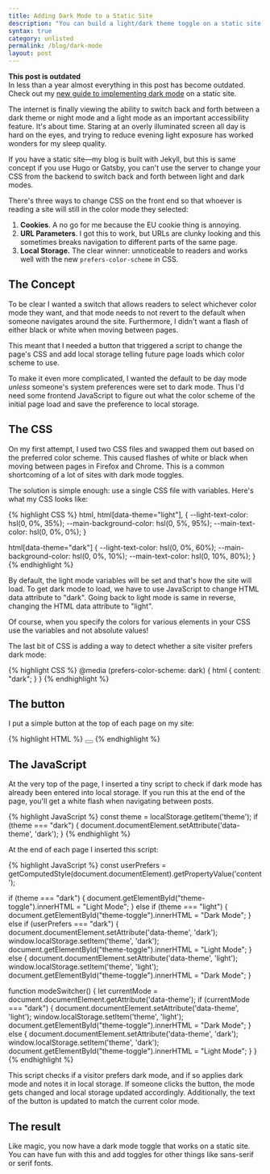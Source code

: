 ```yaml
---
title: Adding Dark Mode to a Static Site
description: "You can build a light/dark theme toggle on a static site without cookies with a bit of JS and local storage."
syntax: true
category: unlisted
permalink: /blog/dark-mode
layout: post
--- 
```


<p class="aside"><strong>This post is outdated</strong><br>
In less than a year almost everything in this post has become outdated. Check out my <a href="/blog/dark-mode-revisited">new guide to implementing dark mode</a> on a static site.</p>


The internet is finally viewing the ability to switch back and forth between a dark theme or night mode and a light mode as an important accessibility feature. It's about time. Staring at an overly illuminated screen all day is hard on the eyes, and trying to reduce evening light exposure has worked wonders for my sleep quality. 

If you have a static site—my blog is built with Jekyll, but this is same concept if you use Hugo or Gatsby, you can't use the server to change your CSS from the backend to switch back and forth between light and dark modes. 

There's three ways to change CSS on the front end so that whoever is reading a site will still in the color mode they selected: 

1. **Cookies**. A no go for me because the EU cookie thing is annoying. 
2. **URL Parameters**. I got this to work, but URLs are clunky looking and this sometimes breaks navigation to different parts of the same page.
3. **Local Storage.** The clear winner: unnoticeable to readers and works well with the new `prefers-color-scheme` in CSS.  

## The Concept 

To be clear I wanted a switch that allows readers to select whichever color mode they want, and that mode needs to not revert to the default when someone navigates around the site. Furthermore, I didn't want a flash of either black or white when moving between pages.

This meant that I needed a button that triggered a script to change the page's CSS and add local storage telling future page loads which color scheme to use. 

To make it even more complicated, I wanted the default to be day mode *unless* someone's system preferences were set to dark mode. Thus I'd need some frontend JavaScript to figure out what the color scheme of the initial page load and save the preference to local storage. 

## The CSS 

On my first attempt, I used two CSS files and swapped them out based on the preferred color scheme. This caused flashes of white or black when moving between pages in Firefox and Chrome. This is a common shortcoming of a lot of sites with dark mode toggles. 

The solution is simple enough: use a single CSS file with variables. Here's what my CSS looks like: 

{% highlight CSS  %}
html, html[data-theme="light"], {
  --light-text-color: hsl(0, 0%, 35%);
  --main-background-color: hsl(0, 5%, 95%);
  --main-text-color: hsl(0, 0%, 0%);
}

html[data-theme="dark"] {
  --light-text-color: hsl(0, 0%, 60%);
  --main-background-color: hsl(0, 0%, 10%);
  --main-text-color: hsl(0, 10%, 80%);
}
{% endhighlight %}  

By default, the light mode variables will be set and that's how the site will load. To get dark mode to load, we have to use JavaScript to change HTML data attribute to "dark". Going back to light mode is same in reverse, changing the HTML data attribute to "light".

Of course, when you specify the colors for various elements in your CSS use the variables and not absolute values! 

The last bit of CSS is adding a way to detect whether a site visiter prefers dark mode:  

{% highlight CSS  %}
@media (prefers-color-scheme: dark) {
    html {
      content: "dark";
    }
}
{% endhighlight %}  

## The button 

I put a simple button at the top of each page on my site: 

{% highlight HTML  %}
<button id="theme-toggle" onclick="modeSwitcher()"></button>
{% endhighlight %}  

## The JavaScript

At the very top of the page, I inserted a tiny script to check if dark mode has already been entered into local storage. If you run this at the end of the page, you'll get a white flash when navigating between posts. 

{% highlight JavaScript  %}
const theme = localStorage.getItem('theme');
	if (theme === "dark") {
		document.documentElement.setAttribute('data-theme', 'dark');
	}
{% endhighlight %}

At the end of each page I inserted this script: 

{% highlight JavaScript  %}
const userPrefers = getComputedStyle(document.documentElement).getPropertyValue('content');	

if (theme === "dark") {
	document.getElementById("theme-toggle").innerHTML = "Light Mode";
} else if (theme === "light") {
	document.getElementById("theme-toggle").innerHTML = "Dark Mode";
} else if  (userPrefers === "dark") {
	document.documentElement.setAttribute('data-theme', 'dark');
	window.localStorage.setItem('theme', 'dark');
	document.getElementById("theme-toggle").innerHTML = "Light Mode";
} else {
	document.documentElement.setAttribute('data-theme', 'light');
	window.localStorage.setItem('theme', 'light');
	document.getElementById("theme-toggle").innerHTML = "Dark Mode";
}

function modeSwitcher() {
	let currentMode = document.documentElement.getAttribute('data-theme');
	if (currentMode === "dark") {
		document.documentElement.setAttribute('data-theme', 'light');
		window.localStorage.setItem('theme', 'light');
		document.getElementById("theme-toggle").innerHTML = "Dark Mode";
	} else {
		document.documentElement.setAttribute('data-theme', 'dark');
		window.localStorage.setItem('theme', 'dark');
		document.getElementById("theme-toggle").innerHTML = "Light Mode";
	}
}
{% endhighlight %}

This script checks if a visitor prefers dark mode, and if so applies dark mode and notes it in local storage. If someone clicks the button, the mode gets changed and local storage updated accordingly. Additionally, the text of the button is updated to match the current color mode. 

## The result 

Like magic, you now have a dark mode toggle that works on a static site. You can have fun with this and add toggles for other things like sans-serif or serif fonts. 